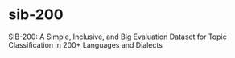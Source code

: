# sib-200
SIB-200: A Simple, Inclusive, and Big Evaluation Dataset for Topic Classification in 200+ Languages and Dialects
